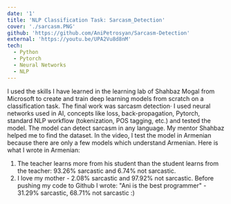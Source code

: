 ```yaml
---
date: '1'
title: 'NLP Classification Task: Sarcasm_Detection'
cover: './sarcasm.PNG'
github: 'https://github.com/AniPetrosyan/Sarcasm-Detection'
external: 'https://youtu.be/UPA2Vu8d8nM'
tech:
  - Python
  - Pytorch
  - Neural Networks
  - NLP
---
```


I used the skills I have learned in the learning lab of Shahbaz Mogal from Microsoft to create and train deep learning models from scratch on a classification task. The final work was sarcasm detection· I used neural networks used in AI, concepts like loss, back-propagation, Pytorch, standard NLP workflow (tokenization, POS tagging, etc.) and tested the model.
The model can detect sarcasm in any language. My mentor Shahbaz helped me to find the dataset.
In the video, I test the model in Armenian because there are only a few models which understand Armenian. 
Here is what I wrote in Armenian: 
1. The teacher learns more from his student than the student learns from the teacher: 93.26% sarcastic and 6.74% not sarcastic.
2. I love my mother - 2.08% sarcastic and 97.92% not sarcastic.
Before pushing my code to Github I wrote: "Ani is the best programmer" - 31.29% sarcastic, 68.71% not sarcastic :)
